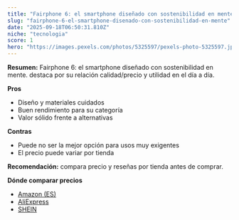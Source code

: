 ```yaml
---
title: "Fairphone 6: el smartphone diseñado con sostenibilidad en mente."
slug: "fairphone-6-el-smartphone-disenado-con-sostenibilidad-en-mente"
date: "2025-09-18T06:50:31.810Z"
niche: "tecnologia"
score: 1
hero: "https://images.pexels.com/photos/5325597/pexels-photo-5325597.jpeg?auto=compress&cs=tinysrgb&fit=crop&h=627&w=1200&auto=compress&cs=tinysrgb&w=1200&h=675&fit=crop"
---
```


**Resumen:** Fairphone 6: el smartphone diseñado con sostenibilidad en mente. destaca por su relación calidad/precio y utilidad en el día a día.

**Pros**
- Diseño y materiales cuidados
- Buen rendimiento para su categoría
- Valor sólido frente a alternativas

**Contras**
- Puede no ser la mejor opción para usos muy exigentes
- El precio puede variar por tienda

**Recomendación:** compara precio y reseñas por tienda antes de comprar.

**Dónde comparar precios**
- [Amazon (ES)](https://www.amazon.es/s?k=Fairphone%206%3A%20el%20smartphone%20dise%C3%B1ado%20con%20sostenibilidad%20en%20mente.&tag=teknovashop25-21)
- [AliExpress](https://www.aliexpress.com/wholesale?SearchText=Fairphone%206%3A%20el%20smartphone%20dise%C3%B1ado%20con%20sostenibilidad%20en%20mente.)
- [SHEIN](https://www.shein.com/pdsearch/Fairphone%206%3A%20el%20smartphone%20dise%C3%B1ado%20con%20sostenibilidad%20en%20mente.)